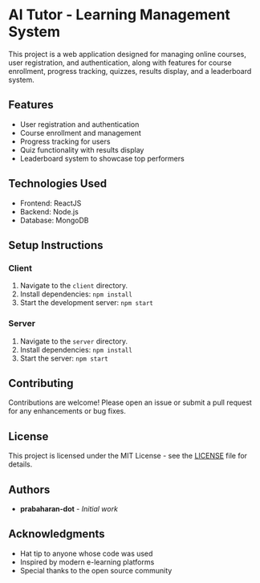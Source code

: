 # AI Tutor - Learning Management System

This project is a web application designed for managing online courses, user registration, and authentication, along with features for course enrollment, progress tracking, quizzes, results display, and a leaderboard system.

## Features

- User registration and authentication
- Course enrollment and management
- Progress tracking for users
- Quiz functionality with results display
- Leaderboard system to showcase top performers

## Technologies Used

- Frontend: ReactJS
- Backend: Node.js
- Database: MongoDB

## Setup Instructions

### Client

1. Navigate to the `client` directory.
2. Install dependencies: `npm install`
3. Start the development server: `npm start`

### Server

1. Navigate to the `server` directory.
2. Install dependencies: `npm install`
3. Start the server: `npm start`

## Contributing

Contributions are welcome! Please open an issue or submit a pull request for any enhancements or bug fixes.

## License

This project is licensed under the MIT License - see the [LICENSE](LICENSE) file for details.

## Authors

- **prabaharan-dot** - *Initial work*

## Acknowledgments

* Hat tip to anyone whose code was used
* Inspired by modern e-learning platforms
* Special thanks to the open source community